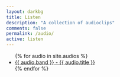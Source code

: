 ```yaml
---
layout: darkbg
title: Listen
description: "A collection of audioclips"
comments: false
permalink: /audio/
active: listen
---
```

<article class="">
<ul class="flat list-unstyled m-0">
 {% for audio in site.audios %}
<li><a href="{{ site.url }}{{ audio.audiopath }}" class="no-barba">{{ audio.band }} - {{ audio.title }}</a></li>
{% endfor %}
</ul>
</article>